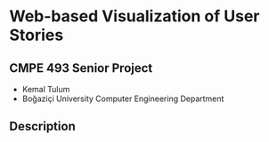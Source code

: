 # Web-based Visualization of User Stories

## CMPE 493 Senior Project

* Kemal Tulum
* Boğaziçi University Computer Engineering Department

## Description
